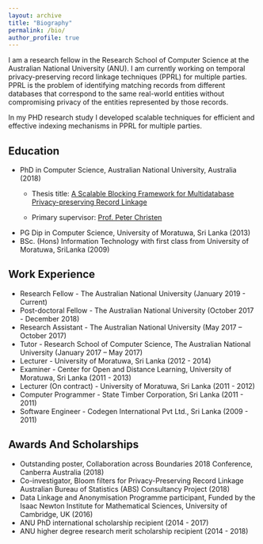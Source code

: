 ```yaml
---
layout: archive
title: "Biography"
permalink: /bio/
author_profile: true
---
```


I am a research fellow in the Research School of Computer Science at the Australian National University (ANU). 
I am currently working on temporal privacy-preserving record linkage techniques (PPRL) for multiple parties. 
PPRL is the problem of identifying matching records from different databases that correspond to the same 
real-world entities without compromising privacy of the entities represented by those records. 

In my PHD research study I developed scalable techniques for efficient and effective indexing mechanisms in 
PPRL for multiple parties.

## Education
* PhD in Computer Science, Australian National University, Australia (2018)
    + Thesis title: <a href="https://openresearch-repository.anu.edu.au/bitstream/1885/140918/1/Ranbaduge%20Thesis%202018.pdf">A Scalable Blocking Framework for Multidatabase Privacy-preserving Record Linkage</a>
    
    + Primary supervisor: <a href="http://users.cecs.anu.edu.au/~christen/">Prof. Peter Christen</a>
* PG Dip in Computer Science, University of Moratuwa, Sri Lanka (2013)
* BSc. (Hons) Information Technology with first class from University of Moratuwa, SriLanka (2009)

## Work Experience
* Research Fellow - The Australian National University (January 2019 - Current)
* Post-doctoral Fellow - The Australian National University (October 2017 - December 2018)
* Research Assistant - The Australian National University (May 2017 – October 2017)
* Tutor - Research School of Computer Science, The Australian National University (January 2017 – May 2017)
* Lecturer - University of Moratuwa, Sri Lanka (2012 - 2014)
* Examiner - Center for Open and Distance Learning, University of Moratuwa, Sri Lanka (2011 - 2013)
* Lecturer (On contract) - University of Moratuwa, Sri Lanka (2011 - 2012)
* Computer Programmer - State Timber Corporation, Sri Lanka (2011 - 2011)
* Software Engineer	- Codegen International Pvt Ltd., Sri Lanka	(2009 - 2011)

## Awards And Scholarships
* Outstanding poster, Collaboration across Boundaries 2018 Conference, Canberra Australia (2018)
* Co-investigator, Bloom filters for Privacy-Preserving Record Linkage Australian Bureau of Statistics (ABS) Consultancy Project (2018)
* Data Linkage and Anonymisation Programme participant, Funded by the Isaac Newton Institute for Mathematical Sciences, 
University of Cambridge, UK (2016)
* ANU PhD international scholarship recipient (2014 - 2017)
* ANU higher degree research merit scholarship recipient (2014 - 2018)

